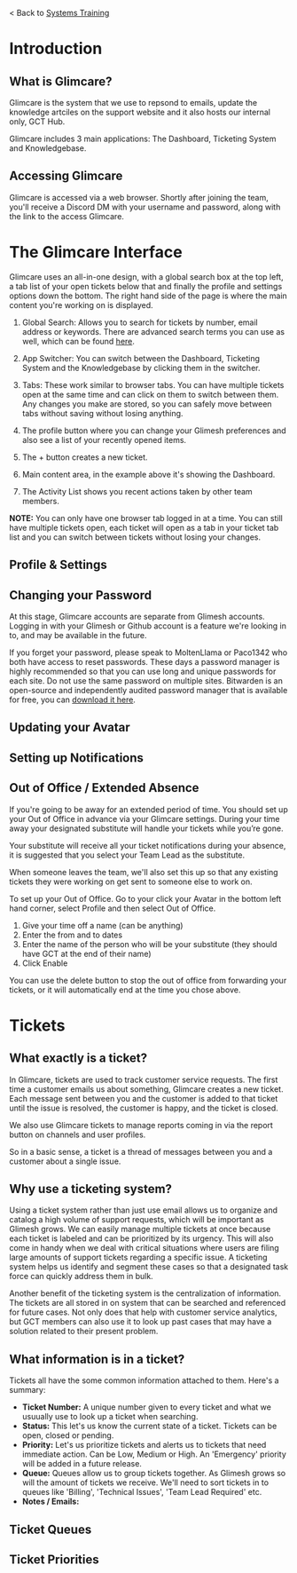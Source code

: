 
< Back to [Systems Training](../index.md)

# Introduction
## What is Glimcare?
Glimcare is the system that we use to repsond to emails, update the knowledge artciles on the support website and it also hosts our internal only, GCT Hub.

Glimcare includes 3 main applications: The Dashboard, Ticketing System and Knowledgebase.

## Accessing Glimcare
Glimcare is accessed via a web browser.  Shortly after joining the team, you'll receive a Discord DM with your username and password, along with the link to the access Glimcare.

# The Glimcare Interface
Glimcare uses an all-in-one design, with a global search box at the top left, a tab list of your open tickets below that and finally the profile and settings options down the bottom.  The right hand side of the page is where the main content you're working on is displayed.

1. Global Search: Allows you to search for tickets by number, email address or keywords.  There are advanced search terms you can use as well, which can be found [here](https://user-docs.zammad.org/en/latest/advanced/search.html).

2. App Switcher: You can switch between the Dashboard, Ticketing System and the Knowledgebase by clicking them in the switcher.

3. Tabs: These work similar to browser tabs.  You can have multiple tickets open at the same time and can click on them to switch between them.  Any changes you make are stored, so you can safely move between tabs without saving without losing anything.

4. The profile button where you can change your Glimesh preferences and also see a list of your recently opened items.

5. The + button creates a new ticket.

6. Main content area, in the example above it's showing the Dashboard.

7. The Activity List shows you recent actions taken by other team members.

**NOTE:** You can only have one browser tab logged in at a time.  You can still have multiple tickets open, each ticket will open as a tab in your ticket tab list and you can switch between tickets without losing your changes.

## Profile & Settings

## Changing your Password

At this stage, Glimcare accounts are separate from Glimesh accounts.  Logging in with your Glimesh or Github account is a feature we're looking in to, and may be available in the future.

If you forget your password, please speak to MoltenLlama or Paco1342 who both have access to reset passwords. These days a password manager is highly recommended so that you can use long and unique passwords for each site.  Do not use the same password on multiple sites.  Bitwarden is an open-source and independently audited password manager that is available for free, you can [download it here](https://bitwarden.com/).

## Updating your Avatar

## Setting up Notifications
## Out of Office / Extended Absence

If you're going to be away for an extended period of time.  You should set up your Out of Office in advance via your Glimcare settings.  During your time away your designated substitute will handle your tickets while you’re gone.

Your substitute will receive all your ticket notifications during your absence, it is suggested that you select your Team Lead as the substitute.

When someone leaves the team, we'll also set this up so that any existing tickets they were working on get sent to someone else to work on.

To set up your Out of Office.  Go to your click your Avatar in the bottom left hand corner, select Profile and then select Out of Office.

1. Give your time off a name (can be anything)
2. Enter the from and to dates
3. Enter the name of the person who will be your substitute (they should have GCT at the end of their name)
4. Click Enable

You can use the delete button to stop the out of office from forwarding your tickets, or it will automatically end at the time you chose above.

<!--
![Screenshot of settings page showing out of office options](https://github.com/moltenllama/gct-systems-training/raw/gh-pages/images/screenshots/settings-ooo2.png)
-->

# Tickets

## What exactly is a ticket?
In Glimcare, tickets are used to track customer service requests. The first time a customer emails us about something, Glimcare creates a new ticket. Each message sent between you and the customer is added to that ticket until the issue is resolved, the customer is happy, and the ticket is closed.

We also use Glimcare tickets to manage reports coming in via the report button on channels and user profiles.

So in a basic sense, a ticket is a thread of messages between you and a customer about a single issue.

## Why use a ticketing system?
Using a ticket system rather than just use email allows us to organize and catalog a high volume of support requests, which will be important as Glimesh grows. We can easily manage multiple tickets at once because each ticket is labeled and can be prioritized by its urgency. This will also come in handy when we deal with critical situations where users are filing large amounts of support tickets regarding a specific issue. A ticketing system helps us identify and segment these cases so that a designated task force can quickly address them in bulk.

Another benefit of the ticketing system is the centralization of information. The tickets are all stored in on system that can be searched and referenced for future cases. Not only does that help with customer service analytics, but GCT members can also use it to look up past cases that may have a solution related to their present problem.

## What information is in a ticket?

Tickets all have the some common information attached to them.  Here's a summary:

- **Ticket Number:** A unique number given to every ticket and what we usuually use to look up a ticket when searching.
- **Status:** This let's us know the current state of a ticket.  Tickets can be open, closed or pending.
- **Priority:** Let's us prioritize tickets and alerts us to tickets that need immediate action.  Can be Low, Medium or High. An 'Emergency' priority will be added in a future release.
- **Queue:** Queues allow us to group tickets together.  As Glimesh grows so will the amount of tickets we receive. We'll need to sort tickets in to queues like 'Billing', 'Technical Issues', 'Team Lead Required' etc.
- **Notes / Emails:** 




## Ticket Queues
## Ticket Priorities

<!---
# Knowledge Base
# Reporting
# Advanced Features
-->

